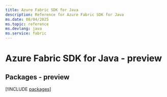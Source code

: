 ```yaml
---
title: Azure Fabric SDK for Java
description: Reference for Azure Fabric SDK for Java
ms.date: 08/04/2025
ms.topic: reference
ms.devlang: java
ms.service: fabric
---
```

# Azure Fabric SDK for Java - preview
## Packages - preview
[!INCLUDE [packages](fabric-index.md)]